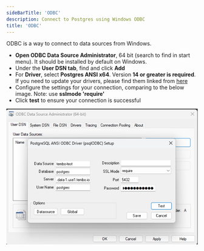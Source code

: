 ```yaml
---
sideBarTitle: 'ODBC'
description: Connect to Postgres using Windows ODBC
title: 'ODBC'
---
```


ODBC is a way to connect to data sources from Windows.

- **Open ODBC Data Source Administrator**, 64 bit (search to find in start menu). It should be installed by default on Windows.
- Under the **User DSN tab**, find and click **Add**
- For **Driver**, select **Postgres ANSI x64**. Version **14 or greater is required**. If you need to update your drivers, please find them linked from [here](https://odbc.postgresql.org/)
- Configure the settings for your connection, comparing to the below image. Note: use **sslmode 'require'**
- Click **test** to ensure your connection is successful

![odbc.png](./odbc.png)

